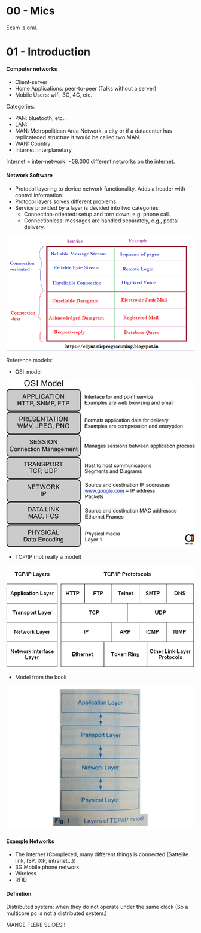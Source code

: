 # 00 - Mics

Exam is oral.

# 01 - Introduction

#### Computer networks

- Client-server
- Home Applications: peer-to-peer (Talks without a server)
- Mobile Users: wifi, 3G, 4G, etc.

Categories:

- PAN: bluetooth, etc..
- LAN:
- MAN: Metropolitican Area Network, a city or if a datacenter has replicateded structure it would be called two MAN. 
- WAN: Country
- Internet: interplanetary

Internet = inter-network: ~58.000 different networks on the internet.

#### Network Software

- Protocol layering to device network functionality. Adds a header with control information.
- Protocol layers solves different problems.
- Service provided by a layer is devided into two categories:
  - Connection-oriented: setup and torn down: e.g. phone call.
  - Connectionless: messages are handled separately, e.g., postal delivery.

![](.\img\01.PNG)

Reference models:

- OSI-model

![](.\img\02.jpg)

- TCP/IP (not really a model)

![](.\img\03.GIF)

- Model from the book

![](.\img\04.jpg)

#### Example Networks

- The Internet (Complexed, many different things is connected (Sattelite link, ISP, IXP, intranet...))
- 3G Mobile phone network
- Wireless
- RFID

#### Definition

Distributed system: when they do not operate under the same clock (So a multicore pc is not a distributed system.)



MANGE FLERE SLIDES!!